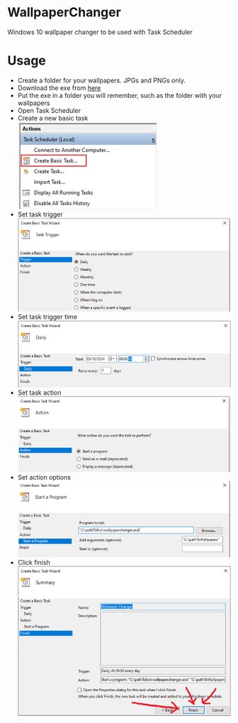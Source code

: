 # WallpaperChanger
Windows 10 wallpaper changer to be used with Task Scheduler

# Usage
- Create a folder for your wallpapers. JPGs and PNGs only.
- Download the exe from [here](https://github.com/michael-gif/WallpaperChanger/releases/latest)
- Put the exe in a folder you will remember, such as the folder with your wallpapers
- Open Task Scheduler
- Create a new basic task  
![create basic task](https://github.com/michael-gif/WallpaperChanger/blob/main/resources/create_basic_task.png)
- Set task trigger  
![set task trigger](https://github.com/michael-gif/WallpaperChanger/blob/main/resources/task_trigger.png)
- Set task trigger time
![set task trigger time](https://github.com/michael-gif/WallpaperChanger/blob/main/resources/task_trigger_time.png)
- Set task action
![set task action](https://github.com/michael-gif/WallpaperChanger/blob/main/resources/task_action.png)
- Set action options
![set action options](https://github.com/michael-gif/WallpaperChanger/blob/main/resources/task_action_options.png)
- Click finish
![press finish](https://github.com/michael-gif/WallpaperChanger/blob/main/resources/press_finish.png)